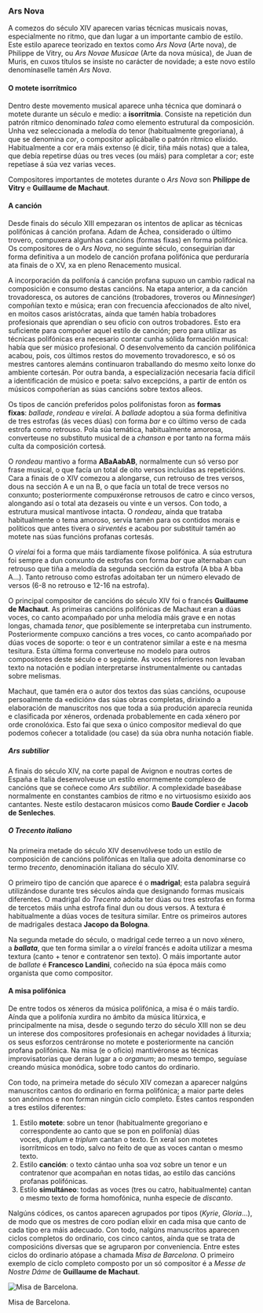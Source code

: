 ### Ars Nova

A comezos do século XIV aparecen varias técnicas musicais novas, especialmente no ritmo, que dan lugar a un importante cambio de estilo. Este estilo aparece teorizado en textos como _Ars Nova_ (Arte nova), de Philippe de Vitry, ou _Ars Novae Musicae_ (Arte da nova música), de Juan de Muris, en cuxos títulos se insiste no carácter de novidade; a este novo estilo denomínaselle tamén _Ars Nova_.

#### O motete isorrítmico

Dentro deste movemento musical aparece unha técnica que dominará o motete durante un século e medio: a **isorritmia**. Consiste na repetición dun patrón rítmico denominado _talea_ como elemento estrutural da composición. Unha vez seleccionada a melodía do tenor (habitualmente gregoriana), á que se denomina _cor_, o compositor aplicáballe o patrón rítmico elixido. Habitualmente a cor era máis extenso (é dicir, tiña máis notas) que a talea, que debía repetirse dúas ou tres veces (ou máis) para completar a cor; este repetíase á súa vez varias veces.

Compositores importantes de motetes durante o _Ars Nova_ son **Philippe de Vitry** e **Guillaume de Machaut**.

#### A canción

Desde finais do século XIII empezaran os intentos de aplicar as técnicas polifónicas á canción profana. Adam de Áchea, considerado o último trovero, compuxera algunhas cancións (formas fixas) en forma polifónica. Os compositores de o _Ars Nova_, no seguinte século, conseguirían dar forma definitiva a un modelo de canción profana polifónica que perduraría ata finais de o XV, xa en pleno Renacemento musical.

A incorporación da polifonía á canción profana supuxo un cambio radical na composición e consumo destas cancións. Na etapa anterior, a da canción trovadoresca, os autores de cancións (trobadores, troveros ou _Minnesinger_) compoñían texto e música; eran con frecuencia afeccionados de alto nivel, en moitos casos aristócratas, aínda que tamén había trobadores profesionais que aprendían o seu oficio con outros trobadores. Esto era suficiente para compoñer aquel estilo de canción; pero para utilizar as técnicas polifónicas era necesario contar cunha sólida formación musical: había que ser músico profesional. O desenvolvemento da canción polifónica acabou, pois, cos últimos restos do movemento trovadoresco, e só os mestres cantores alemáns continuaron traballando do mesmo xeito lonxe do ambiente cortesán. Por outra banda, a especialización necesaria facía difícil a identificación de músico e poeta: salvo excepcións, a partir de entón os músicos compoñerían as súas cancións sobre textos alleos.

Os tipos de canción preferidos polos polifonistas foron as **formas fixas**: _ballade_, _rondeau_ e _virelai_. A _ballade_ adoptou a súa forma definitiva de tres estrofas (ás veces dúas) con forma _bar_ e co último verso de cada estrofa como retrouso. Pola súa temática, habitualmente amorosa, converteuse no substituto musical de a _chanson_ e por tanto na forma máis culta da composición cortesá.

O _rondeau_ mantivo a forma **ABaAabAB**, normalmente cun só verso por frase musical, o que facía un total de oito versos incluídas as repeticións. Cara a finais de o XIV comezou a alongarse, cun retrouso de tres versos, dous na sección A e un na B, o que facía un total de trece versos no conxunto; posteriormente compuxéronse retrousos de catro e cinco versos, alongando así o total ata dezaseis ou vinte e un versos. Con todo, a estrutura musical mantívose intacta. O _rondeau_, aínda que trataba habitualmente o tema amoroso, servía tamén para os contidos morais e políticos que antes tivera o _sirventés_ e acabou por substituír tamén ao motete nas súas funcións profanas cortesás.

O _virelai_ foi a forma que máis tardíamente fíxose polifónica. A súa estrutura foi sempre a dun conxunto de estrofas con forma _bar_ que alternaban cun retrouso que tiña a melodía da segunda sección da estrofa (A bba A bba A...). Tanto retrouso como estrofas adoitaban ter un número elevado de versos (6-8 no retrouso e 12-16 na estrofa).

O principal compositor de cancións do século XIV foi o francés **Guillaume de Machaut**. As primeiras cancións polifónicas de Machaut eran a dúas voces, co canto acompañado por unha melodía máis grave e en notas longas, chamada _tenor_, que posiblemente se interpretaba cun instrumento. Posteriormente compuxo cancións a tres voces, co canto acompañado por dúas voces de soporte: o teor e un contratenor similar a este e na mesma tesitura. Esta última forma converteuse no modelo para outros compositores deste século e o seguinte. As voces inferiores non levaban texto na notación e podían interpretarse instrumentalmente ou cantadas sobre melismas.

Machaut, que tamén era o autor dos textos das súas cancións, ocupouse persoalmente da «edición» das súas obras completas, dirixindo a elaboración de manuscritos nos que toda a súa produción aparecía reunida e clasificada por xéneros, ordenada probablemente en cada xénero por orde cronolóxica. Esto fai que sexa o único compositor medieval do que podemos coñecer a totalidade (ou case) da súa obra nunha notación fiable.

##### _Ars subtilior_

A finais do século XIV, na corte papal de Avignon e noutras cortes de España e Italia desenvolveuse un estilo enormemente complexo de cancións que se coñece como _Ars subtilior_. A complexidade baseábase normalmente en constantes cambios de ritmo e no virtuosismo esixido aos cantantes. Neste estilo destacaron músicos como **Baude Cordier** e **Jacob de Senleches**.

##### O _Trecento_ italiano

Na primeira metade do século XIV desenvólvese todo un estilo de composición de cancións polifónicas en Italia que adoita denominarse co termo _trecento_, denominación italiana do século XIV.

O primeiro tipo de canción que aparece é o **madrigal**; esta palabra seguirá utilizándose durante tres séculos aínda que designando formas musicais diferentes. O madrigal do _Trecento_ adoita ter dúas ou tres estrofas en forma de tercetos máis unha estrofa final dun ou dous versos. A textura é habitualmente a dúas voces de tesitura similar. Entre os primeiros autores de madrigales destaca **Jacopo da Bologna**.

Na segunda metade do século, o madrigal cede terreo a un novo xénero, a **_ballata_**, que ten forma similar a o _virelai_ francés e adoita utilizar a mesma textura (canto + tenor e contratenor sen texto). O máis importante autor de _ballate_ é **Francesco Landini**, coñecido na súa época máis como organista que como compositor.

#### A misa polifónica

De entre todos os xéneros da música polifónica, a misa é o máis tardío. Aínda que a polifonía xurdira no ámbito da música litúrxica, e principalmente na misa, desde o segundo terzo do século XIII non se deu un interese dos compositores profesionais en achegar novidades á liturxia; os seus esforzos centráronse no motete e posteriormente na canción profana polifónica. Na misa (e o oficio) mantivéronse as técnicas improvisatorias que deran lugar a o _organum_; ao mesmo tempo, seguíase creando música monódica, sobre todo cantos do ordinario.

Con todo, na primeira metade do século XIV comezan a aparecer nalgúns manuscritos cantos do ordinario en forma polifónica; a maior parte deles son anónimos e non forman ningún ciclo completo. Estes cantos responden a tres estilos diferentes:

1. Estilo **motete**: sobre un tenor (habitualmente gregoriano e correspondente ao canto que se pon en polifonía) dúas voces, _duplum_ e _triplum_ cantan o texto. En xeral son motetes isorrítmicos en todo, salvo no feito de que as voces cantan o mesmo texto.
2. Estilo **canción**: o texto cántao unha soa voz sobre un tenor e un contratenor que acompañan en notas tidas, ao estilo das cancións profanas polifónicas.
3. Estilo **simultáneo**: todas as voces (tres ou catro, habitualmente) cantan o mesmo texto de forma homofónica, nunha especie de *discanto*.

Nalgúns códices, os cantos aparecen agrupados por tipos (_Kyrie_, _Gloria_...), de modo que os mestres de coro podían elixir en cada misa que canto de cada tipo era máis adecuado. Con todo, nalgúns manuscritos aparecen ciclos completos do ordinario, cos cinco cantos, aínda que se trata de composicións diversas que se agruparon por conveniencia. Entre estes ciclos do ordinario atópase a chamada _Misa de Barcelona_. O primeiro exemplo de ciclo completo composto por un só compositor é a _Messe de Nostre Dáme_ de **Guillaume de Machaut**.

![Misa de Barcelona.](https://www.franciscocallejo.es/hm4/polifonia/barcelona2.jpg)

Misa de Barcelona.
